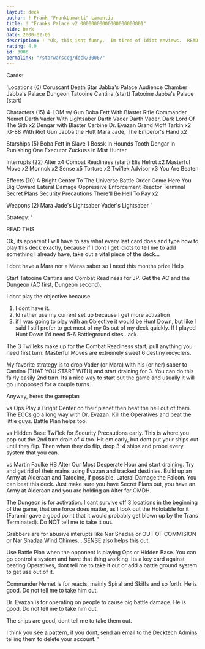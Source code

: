```yaml
---
layout: deck
author: ! Frank "FrankLamanti" Lamantia
title: ! "Franks Palace v2 00000000000000000000001"
side: Dark
date: 2000-02-05
description: ! "Ok, this isnt funny.  Im tired of idiot reviews.  READ THE STRATEGY.  Do I have to spell out what every single card in here does?"
rating: 4.0
id: 3006
permalink: "/starwarsccg/deck/3006/"
---
```

Cards: 

'Locations (6)
Coruscant
Death Star
Jabba's Palace Audience Chamber
Jabba's Palace Dungeon
Tatooine Cantina  (start)
Tatooine Jabba's Palace  (start)

Characters (15)
4-LOM w/ Gun
Boba Fett With Blaster Rifle
Commander Nemet
Darth Vader With Lightsaber
Darth Vader
Darth Vader, Dark Lord Of The Sith x2
Dengar with Blaster Carbine
Dr. Evazan
Grand Moff Tarkin x2
IG-88 With Riot Gun
Jabba the Hutt
Mara Jade, The Emperor's Hand x2

Starships (5)
Boba Fett in Slave 1
Bossk In Hounds Tooth
Dengar in Punishing One
Executor
Zuckuss in Mist Hunter

Interrupts (22)
Alter x4
Combat Readiness  (start)
Elis Helrot x2
Masterful Move x2
Monnok x2
Sense x5
Torture x2
Twi'lek Advisor x3
You Are Beaten

Effects (10)
A Bright Center To The Universe
Battle Order
Come Here You Big Coward
Lateral Damage
Oppressive Enforcement
Reactor Terminal
Secret Plans
Security Precautions
There'll Be Hell To Pay x2

Weapons (2)
Mara Jade's Lightsaber
Vader's Lightsaber   '

Strategy: '

 READ THIS 

Ok, its apparent I will have to say what every last card does and type how to play this deck exactly, because if I dont I get idiots to tell me to add something I already have, take out a vital piece of the deck...

I dont have a Mara nor a Maras saber so I need this months prize Help

Start Tatooine Cantina and Combat Readiness for JP. Get the AC and the Dungeon (AC first, Dungeon second).

I dont play the objective because
1. I dont have it.
2. Id rather use my current set up because I get more activation
3. if I was going to play with an Objective it would be Hunt Down, but like I said I still prefer to get most of my 0s out of my deck quickly.	If I played Hunt Down I'd need 5-6 Battleground sites.. ack.

The 3 Twi'leks make up for the Combat Readiness start, pull anything you need first turn. Masterful Moves are extremely sweet 6 destiny recyclers.

My favorite strategy is to drop Vader (or Mara) with his (or her) saber to Cantina (THAT YOU START WITH) and start draining for 3. You can do this fairly easily 2nd turn. Its a nice way to start out the game and usually it will go unopposed for a couple turns.

Anyway, heres the gameplan

vs Ops Play a Bright Center on their planet then beat the hell out of them. The ECCs go a long way with Dr. Evazan. Kill the Operatives and beat the little guys. Battle Plan helps too.

vs Hidden Base Twi'lek for Security Precautions early. This is where you pop out the 2nd turn drain of 4 too. Hit em early, but dont put your ships out until they flip. Then when they do flip, drop 3-4 ships and probe every system that you can.

vs Martin Faulke HB Alter Our Most Desperate Hour and start draining. Try and get rid of their mains using Evazan and tracked destinies. Build up an Army at Alderaan and Tatooine, if possible. Lateral Damage the Falcon. You can beat this deck. Just make sure you have Secret Plans out, you have an Army at Alderaan and you are holding an Alter for OMDH.

The Dungeon is for activation.	I cant survive off 3 locations in the beginning of the game, that one force does matter, as I took out the Holotable for it (Faramir gave a good point that it would probably get blown up by the Trans Terminated).  Do NOT tell me to take it out.

Grabbers are for abusive interupts like Nar Shadaa or OUT OF COMMISION or Nar Shadaa Wind Chimes... SENSE also helps this out.

Use Battle Plan when the opponent is playing Ops or Hidden Base.  You can go control a system and have that thing working.  Its a key card against beating Operatives, dont tell me to take it out or add a battle ground system to get use out of it.

Commander Nemet is for reacts, mainly Spiral and Skiffs and so forth.  He is good.  Do not tell me to take him out.

Dr. Evazan is for operating on people to cause big battle damage.  He is good.	Do not tell me to take him out.

The ships are good, dont tell me to take them out.

I think you see a pattern, if you dont, send an email to the Decktech Admins telling them to delete your account.  '
